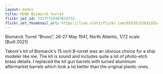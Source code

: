 ```yaml
---
layout: model
title: M206 Bismarck turret
flickr_set_id: 72177720307633732
flickr_set_thumbnail_url: https://live.staticflickr.com/65535/52831101465_270c2e10ed_m.jpg
---
```


Bismarck Turret “Bruno”, 26-27 May 1941, North Atlantic, 1/72 scale  
[Built 2021]

Takom&#39;s kit of Bismarck&#39;s 15 inch B-turret was an obvious choice for a ship modeler like me. The kit is sound and includes quite a lot of photo-etch brass details. I replaced the kit gun barrels with turned aluminium aftermarket barrels which look a lot better than the original plastic ones.


